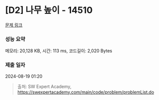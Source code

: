 # [D2] 나무 높이 - 14510 

[문제 링크](https://swexpertacademy.com/main/code/problem/problemDetail.do?contestProbId=AYFofW8qpXYDFAR4) 

### 성능 요약

메모리: 20,128 KB, 시간: 113 ms, 코드길이: 2,020 Bytes

### 제출 일자

2024-08-19 01:20



> 출처: SW Expert Academy, https://swexpertacademy.com/main/code/problem/problemList.do